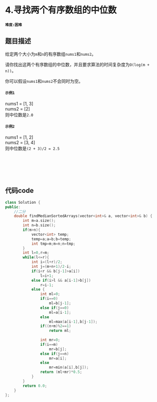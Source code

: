 # 4.寻找两个有序数组的中位数
#### `难度:困难`
## 题目描述
给定两个大小为`m`和`n`的有序数组`nums1`和`nums2`。

请你找出这两个有序数组的中位数，并且要求算法的时间复杂度为`O(log(m + n))`。

你可以假设`nums1`和`nums2`不会同时为空。

#### `示例1`
nums1 = [1, 3]  
nums2 = [2]  
则中位数是`2.0`
<br>

#### `示例2`
nums1 = [1, 2]  
nums2 = [3, 4]  
则中位数是`(2 + 3)/2 = 2.5`<br>

<br>
<br>
<br>
<br>

## 代码code
```C++
class Solution {
public:
    //二分
    double findMedianSortedArrays(vector<int>& a, vector<int>& b) {
        int m=a.size();
        int n=b.size();
        if(m>n){
            vector<int> temp;
            temp=a;a=b;b=temp;
            int tmp=m;m=n;n=tmp;
        }
        int l=0,r=m;
        while(l<=r){
            int i=(l+r)/2;
            int j=(m+n+1)/2-i;
            if(i<r && b[j-1]>a[i])
                l=i+1;
            else if(i>l && a[i-1]>b[j])
                r=i-1;
            else {
                int ml=0;
                if(i==0)
                    ml=b[j-1];
                else if(j==0)
                    ml=a[i-1];
                else 
                    ml=max(a[i-1],b[j-1]);
                if((n+m)%2==1)
                    return ml;
                
                int mr=0;
                if(i==m)
                    mr=b[j];
                else if(j==n)
                    mr=a[i];
                else 
                    mr=min(a[i],b[j]);
                return (ml+mr)*0.5;
            }
        }
        return 0.0;
    }
};
```
